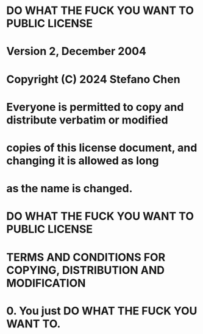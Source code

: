 #        DO WHAT THE FUCK YOU WANT TO PUBLIC LICENSE 
#                    Version 2, December 2004 

# Copyright (C) 2024 Stefano Chen

# Everyone is permitted to copy and distribute verbatim or modified 
# copies of this license document, and changing it is allowed as long 
# as the name is changed. 

#            DO WHAT THE FUCK YOU WANT TO PUBLIC LICENSE 
#   TERMS AND CONDITIONS FOR COPYING, DISTRIBUTION AND MODIFICATION 

#  0. You just DO WHAT THE FUCK YOU WANT TO.
